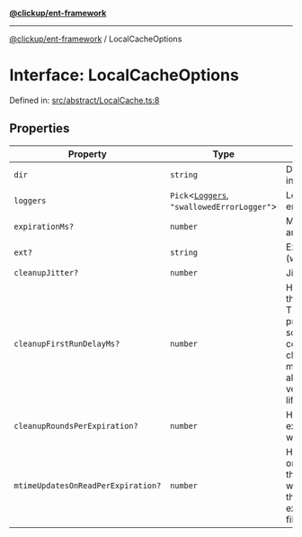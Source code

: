 [**@clickup/ent-framework**](../README.md)

***

[@clickup/ent-framework](../globals.md) / LocalCacheOptions

# Interface: LocalCacheOptions

Defined in: [src/abstract/LocalCache.ts:8](https://github.com/clickup/ent-framework/blob/master/src/abstract/LocalCache.ts#L8)

## Properties

| Property | Type | Description |
| ------ | ------ | ------ |
| <a id="dir"></a> `dir` | `string` | Directory to store the cache in (auto-created). |
| <a id="loggers"></a> `loggers` | `Pick`\<[`Loggers`](Loggers.md), `"swallowedErrorLogger"`\> | Loggers for e.g. swallowed errors. |
| <a id="expirationms"></a> `expirationMs?` | `number` | Max time (approximately) for an unread key to exist. |
| <a id="ext"></a> `ext?` | `string` | Extension of cache files (without dot). |
| <a id="cleanupjitter"></a> `cleanupJitter?` | `number` | Jitter for cleanup runs. |
| <a id="cleanupfirstrundelayms"></a> `cleanupFirstRunDelayMs?` | `number` | How much time to wait till the very 1st cleanup run. The idea is that Node process may be short-lived, so the next cleanup run configured via cleanupRoundsPerExpiration may never happen, and we also need to cleanup in the very beginning of the object lifetime. |
| <a id="cleanuproundsperexpiration"></a> `cleanupRoundsPerExpiration?` | `number` | How many times per expirationMs interval should we run the cleanup. |
| <a id="mtimeupdatesonreadperexpiration"></a> `mtimeUpdatesOnReadPerExpiration?` | `number` | How often to update mtime on read operations. E.g. if this value is 10, then mtime will be updated not more than ~10 times within the expiration period (optimizing filesystem writes). |
